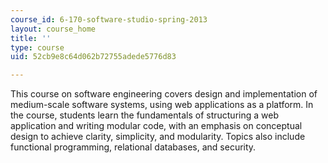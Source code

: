 ```yaml
---
course_id: 6-170-software-studio-spring-2013
layout: course_home
title: ''
type: course
uid: 52cb9e8c64d062b72755adede5776d83

---
```

This course on software engineering covers design and implementation of medium-scale software systems, using web applications as a platform. In the course, students learn the fundamentals of structuring a web application and writing modular code, with an emphasis on conceptual design to achieve clarity, simplicity, and modularity. Topics also include functional programming, relational databases, and security.
